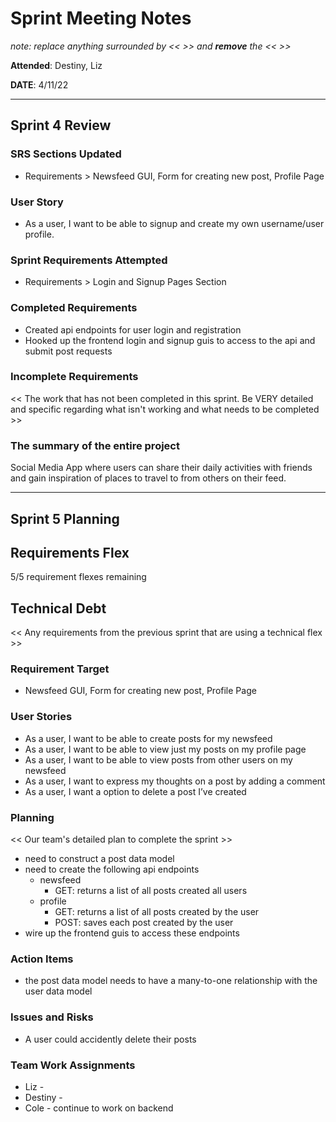 # Sprint Meeting Notes

*note: replace anything surrounded by << >> and **remove** the << >>*

**Attended**: Destiny, Liz

**DATE**: 4/11/22

***

## Sprint 4 Review

### SRS Sections Updated

- Requirements > Newsfeed GUI, Form for creating new post, Profile Page

### User Story

- As a user, I want to be able to signup and create my own username/user profile.

### Sprint Requirements Attempted

- Requirements > Login and Signup Pages Section

### Completed Requirements

- Created api endpoints for user login and registration
- Hooked up the frontend login and signup guis to access to the api and submit post requests 

### Incomplete Requirements

<< The work that has not been completed in this sprint. Be VERY detailed and specific regarding what isn't working and what needs to be completed >>

### The summary of the entire project

Social Media App where users can share their daily activities with friends and gain inspiration of places to travel to from others on their feed.

***

## Sprint 5 Planning

## Requirements Flex

5/5 requirement flexes remaining

## Technical Debt

<< Any requirements from the previous sprint that are using a technical flex >>

### Requirement Target

- Newsfeed GUI, Form for creating new post, Profile Page

### User Stories

- As a user, I want to be able to create posts for my newsfeed
- As a user, I want to be able to view just my posts on my profile page
- As a user, I want to be able to view posts from other users on my newsfeed
- As a user, I want to express my thoughts on a post by adding a comment
- As a user, I want a option to delete a post I’ve created

### Planning

<< Our team's detailed plan to complete the sprint >>

- need to construct a post data model
- need to create the following api endpoints
  - newsfeed
    - GET: returns a list of all posts created all users
  - profile
    - GET: returns a list of all posts created by the user
    - POST: saves each post created by the user
- wire up the frontend guis to access these endpoints

### Action Items

- the post data model needs to have a many-to-one relationship with the user data model

### Issues and Risks

- A user could accidently delete their posts

### Team Work Assignments

- Liz - 
- Destiny - 
- Cole - continue to work on backend
